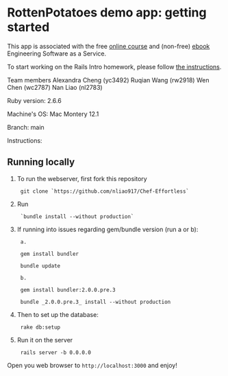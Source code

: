 # RottenPotatoes demo app: getting started

This app is associated with the free [online
course](http://www.saas-class.org) and (non-free)
[ebook](http://www.saasbook.info) Engineering Software as a Service.

To start working on the Rails Intro homework, please follow [the instructions](instructions/README.md).


Team members
Alexandra Cheng (yc3492)
Ruqian Wang (rw2918)
Wen Chen (wc2787)
Nan Liao (nl2783)

Ruby version: 2.6.6

Machine's OS: Mac Montery 12.1

Branch: main

Instructions:

## Running locally

1. To run the webserver, first fork this repository 

        git clone `https://github.com/nliao917/Chef-Effortless`

2. Run

        `bundle install --without production`
        
3. If running into issues regarding gem/bundle version (run a or b):

        a.
        
        gem install bundler
        
        bundle update
        
        b.

        gem install bundler:2.0.0.pre.3
        
        bundle _2.0.0.pre.3_ install --without production 
        
4. Then to set up the database:
        
        rake db:setup
        
5. Run it on the server
        
        rails server -b 0.0.0.0

Open you web browser to `http://localhost:3000` and enjoy!





